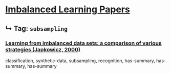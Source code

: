 # [Imbalanced Learning Papers](../README.md)
## ↳ Tag: `subsampling`

### [Learning from imbalanced data sets: a comparison of various strategies (Japkowicz, 2000)](japkowicz2000learning.md)

classification, synthetic-data, subsampling, recognition, has-summary, has-summary, has-summary